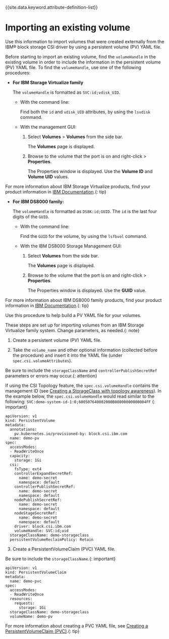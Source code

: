 
{{site.data.keyword.attribute-definition-list}}

# Importing an existing volume

Use this information to import volumes that were created externally from the IBM® block storage CSI driver by using a persistent volume (PV) YAML file.

Before starting to import an existing volume, find the `volumeHandle` in the existing volume in order to include the information in the persistent volume (PV) YAML file. To find the `volumeHandle`, use one of the following procedures:

- **For IBM Storage Virtualize family**

  The `volumeHandle` is formatted as `SVC:id;vdisk_UID`.

  - With the command line:

    Find both the `id` and `vdisk_UID` attributes, by using the `lsvdisk` command.

  - With the management GUI:

    1. Select **Volumes** > **Volumes** from the side bar.

        The **Volumes** page is displayed.

    2. Browse to the volume that the port is on and right-click > **Properties**.

        The Properties window is displayed. Use the **Volume ID** and **Volume UID** values.

For more information about IBM Storage Virtualize products, find your product information in [IBM Documentation](https://www.ibm.com/docs/).{: tip}

- **For IBM DS8000 family:**

  The `volumeHandle` is formatted as `DS8K:id;GUID`.
  The `id` is the last four digits of the `GUID`.

  - With the command line:

    Find the `GUID` for the volume, by using the `lsfbvol` command.

  - With the IBM DS8000 Storage Management GUI:

    1. Select **Volumes** from the side bar.

        The **Volumes** page is displayed.

    2. Browse to the volume that the port is on and right-click > **Properties**.

        The Properties window is displayed. Use the **GUID** value.

For more information about IBM DS8000 family products, find your product information in [IBM Documentation](https://www.ibm.com/docs/).{: tip}

Use this procedure to help build a PV YAML file for your volumes.

These steps are set up for importing volumes from an IBM Storage Virtualize family system. Change parameters, as needed.{: note}

1. Create a persistent volume (PV) YAML file.

2. Take the `volume_name` and other optional information (collected before the procedure) and insert it into the YAML file (under `spec.csi.volumeAttributes`).

Be sure to include the `storageClassName` and `controllerPublishSecretRef` parameters or errors may occur.{: attention}

If using the CSI Topology feature, the `spec.csi.volumeHandle` contains the management ID (see [Creating a StorageClass with topology awareness](creating_storageclass_topology_aware.md)). In the example below, the `spec.csi.volumeHandle` would read similar to the following: `SVC:demo-system-id-1:0;600507640082000B08000000000004FF` {: important}
    
    apiVersion: v1
    kind: PersistentVolume
    metadata:
      annotations: 
        pv.kubernetes.io/provisioned-by: block.csi.ibm.com
      name: demo-pv
    spec:
      accessModes:
      - ReadWriteOnce
      capacity:
        storage: 1Gi
      csi:
        fsType: ext4
        controllerExpandSecretRef:
          name: demo-secret
          namespace: default
        controllerPublishSecretRef:
          name: demo-secret
          namespace: default
        nodePublishSecretRef:
          name: demo-secret
          namespace: default
        nodeStageSecretRef:
          name: demo-secret
          namespace: default
        driver: block.csi.ibm.com
        volumeHandle: SVC:id;uid
      storageClassName: demo-storageclass
      persistentVolumeReclaimPolicy: Retain

3. Create a PersistentVolumeClaim (PVC) YAML file.

Be sure to include the `storageClassName`.{: important}
    
    apiVersion: v1
    kind: PersistentVolumeClaim
    metadata:
      name: demo-pvc
    spec:
      accessModes:
      - ReadWriteOnce
      resources:
        requests:
          storage: 1Gi
      storageClassName: demo-storageclass
      volumeName: demo-pv

For more information about creating a PVC YAML file, see [Creating a PersistentVolumeClaim (PVC)](creating_pvc.md).{: tip}
